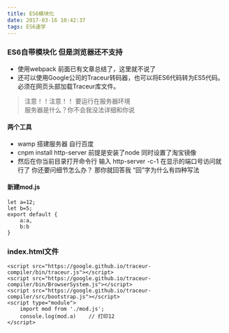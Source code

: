 ```yaml
---
title: ES6模块化
date: 2017-03-16 10:42:37
tags: ES6速学
---
```


### ES6自带模块化  但是浏览器还不支持
- 使用webpack 前面已有文章总结了，这里就不说了
-  还可以使用Google公司的Traceur转码器，也可以将ES6代码转为ES5代码。必须在网页头部加载Traceur库文件。

> 注意！！注意！！ 要运行在服务器环境  
> 服务器是什么？你不会我没法详细和你说 
#### 两个工具 
-  wamp 搭建服务器 自行百度
- cnpm install http-server 前提是安装了node 同时设置了淘宝镜像
-  然后在你当前目录打开命令行 输入 http-server -c-1
  在显示的端口号访问就行了  你还要问细节怎么办？
  那你就回答我 “回”字为什么有四种写法
#### 新建mod.js
```
let a=12;
let b=5;
export default {
    a:a,
    b:b
}
```
### index.html文件
```
<script src="https://google.github.io/traceur-compiler/bin/traceur.js"></script>
<script src="https://google.github.io/traceur-compiler/bin/BrowserSystem.js"></script>
<script src="https://google.github.io/traceur-compiler/src/bootstrap.js"></script>
<script type="module">
    import mod from './mod.js';  
    console.log(mod.a)    // 打印12
</script>

```
